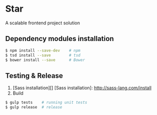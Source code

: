 # Star
A scalable frontend project solution

## Dependency modules installation
```bash
$ npm install --save-dev    # npm
$ tsd install --save        # tsd
$ bower install --save      # Bower
```

## Testing & Release
1. [Sass installation][]
[Sass installation]: http://sass-lang.com/install
2. Build
```bash
$ gulp tests    # running unit tests
$ gulp release  # release
```


